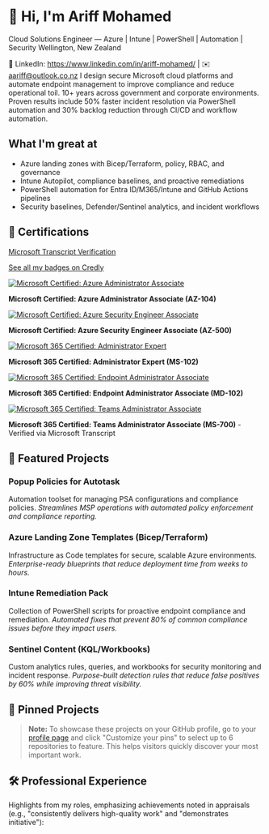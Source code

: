 # 👋 Hi, I'm Ariff Mohamed
Cloud Solutions Engineer — Azure | Intune | PowerShell | Automation | Security
Wellington, New Zealand
  
🔗 LinkedIn: https://www.linkedin.com/in/ariff-mohamed/ | ✉️ aariff@outlook.co.nz
I design secure Microsoft cloud platforms and automate endpoint management to improve compliance and reduce operational toil. 10+ years across government and corporate environments. Proven results include 50% faster incident resolution via PowerShell automation and 30% backlog reduction through CI/CD and workflow automation.

## What I'm great at
- Azure landing zones with Bicep/Terraform, policy, RBAC, and governance
- Intune Autopilot, compliance baselines, and proactive remediations
- PowerShell automation for Entra ID/M365/Intune and GitHub Actions pipelines
- Security baselines, Defender/Sentinel analytics, and incident workflows

## 🏅 Certifications

[Microsoft Transcript Verification](https://learn.microsoft.com/en-us/credentials/certifications/credential-verification)

[See all my badges on Credly](https://www.credly.com/users/ariff-mohamed/badges)

[![Microsoft Certified: Azure Administrator Associate](https://images.credly.com/size/110x110/images/336eebfc-0ac3-4553-9a67-b402f491f185/azure-administrator-associate-600x600.png)](https://www.credly.com/users/ariff-mohamed/badges)
  
**Microsoft Certified: Azure Administrator Associate (AZ-104)**

[![Microsoft Certified: Azure Security Engineer Associate](https://images.credly.com/size/110x110/images/1ad16b6f-2c71-4a2e-ae74-ec69c4766039/azure-security-engineer-associate600x600.png)](https://www.credly.com/users/ariff-mohamed/badges)
  
**Microsoft Certified: Azure Security Engineer Associate (AZ-500)**

[![Microsoft 365 Certified: Administrator Expert](https://images.credly.com/size/110x110/images/0ba22331-acf9-4e8a-8ce3-b4cc3d376040/image.png)](https://www.credly.com/users/ariff-mohamed/badges)
  
**Microsoft 365 Certified: Administrator Expert (MS-102)**

[![Microsoft 365 Certified: Endpoint Administrator Associate](https://images.credly.com/size/110x110/images/50dd46f4-f68f-4c25-aeca-d0886cb7a86c/image.png)](https://www.credly.com/users/ariff-mohamed/badges)
  
**Microsoft 365 Certified: Endpoint Administrator Associate (MD-102)**

[![Microsoft 365 Certified: Teams Administrator Associate](https://images.credly.com/size/110x110/images/c34a6df4-c7bd-461b-ac12-deab18ab6804/image.png)](https://www.credly.com/users/ariff-mohamed/badges)
  
**Microsoft 365 Certified: Teams Administrator Associate (MS-700)** - Verified via Microsoft Transcript

## 🚀 Featured Projects

### Popup Policies for Autotask
Automation toolset for managing PSA configurations and compliance policies.
*Streamlines MSP operations with automated policy enforcement and compliance reporting.*

### Azure Landing Zone Templates (Bicep/Terraform)
Infrastructure as Code templates for secure, scalable Azure environments.
*Enterprise-ready blueprints that reduce deployment time from weeks to hours.*

### Intune Remediation Pack
Collection of PowerShell scripts for proactive endpoint compliance and remediation.
*Automated fixes that prevent 80% of common compliance issues before they impact users.*

### Sentinel Content (KQL/Workbooks)
Custom analytics rules, queries, and workbooks for security monitoring and incident response.
*Purpose-built detection rules that reduce false positives by 60% while improving threat visibility.*

## 📌 Pinned Projects

> **Note:** To showcase these projects on your GitHub profile, go to your [profile page](https://github.com/a-ariff) and click "Customize your pins" to select up to 6 repositories to feature. This helps visitors quickly discover your most important work.

## 🛠️ Professional Experience
Highlights from my roles, emphasizing achievements noted in appraisals (e.g., "consistently delivers high-quality work" and "demonstrates initiative"):
